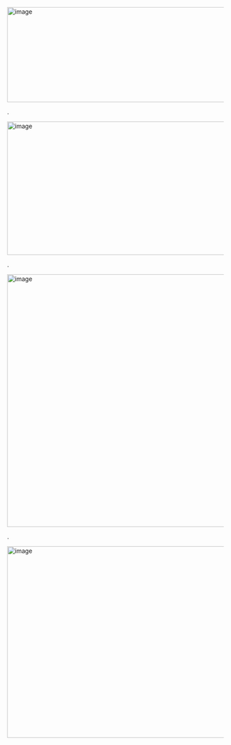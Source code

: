 <img width="603" height="221" alt="image" src="https://github.com/user-attachments/assets/16c53046-e7da-4dfb-8c6c-6394f9578a36" />

.

<img width="570" height="310" alt="image" src="https://github.com/user-attachments/assets/150a6e1b-9cd7-41e1-9065-426b13b8802d" />

.

<img width="757" height="587" alt="image" src="https://github.com/user-attachments/assets/673a7249-a3ba-408c-9829-85a63c520b11" />

.


<img width="669" height="445" alt="image" src="https://github.com/user-attachments/assets/ba7154fb-71fb-44f4-8dbe-c45610ecd465" />
